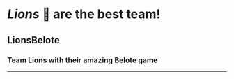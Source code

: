 # ***Lions*** :lion: are the best team!
## LionsBelote

### Team Lions with their amazing Belote game

---

